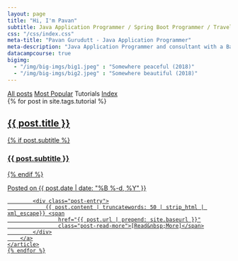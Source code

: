 ```yaml
---
layout: page
title: "Hi, I'm Pavan"
subtitle: Java Application Programmer / Spring Boot Programmer / Traveller
css: "/css/index.css"
meta-title: "Pavan Gurudutt - Java Application Programmer"
meta-description: "Java Application Programmer and consultant with a Bachelor's degree in Electronics and Communications"
datacampcourse: true
bigimg:
  - "/img/big-imgs/big1.jpeg" : "Somewhere peaceful (2018)"
  - "/img/big-imgs/big2.jpeg" : "Somewhere beautiful (2018)"  
---
```


<div class="list-filters">
	<a href="/" class="list-filter">All posts</a> <a href="/popular"
		class="list-filter">Most Popular</a> <span
		class="list-filter filter-selected">Tutorials</span> <a href="/tags"
		class="list-filter">Index</a>
</div>

<div class="posts-list">
	{% for post in site.tags.tutorial %}
	<article>
		<a class="post-preview" href="{{ post.url | prepend: site.baseurl }}">
			<h2 class="post-title">{{ post.title }}</h2> {% if post.subtitle %}
			<h3 class="post-subtitle">{{ post.subtitle }}</h3> {% endif %}
			<p class="post-meta">Posted on {{ post.date | date: "%B %-d, %Y"
				}}</p>

			<div class="post-entry">
				{{ post.content | truncatewords: 50 | strip_html | xml_escape}} <span
					href="{{ post.url | prepend: site.baseurl }}"
					class="post-read-more">[Read&nbsp;More]</span>
			</div>
		</a>
	</article>
	{% endfor %}
</div>
